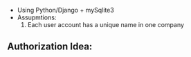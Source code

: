 
- Using Python/Django + mySqlite3 
- Assupmtions: 
  1. Each user account has a unique name in one company
## Authorization Idea:
